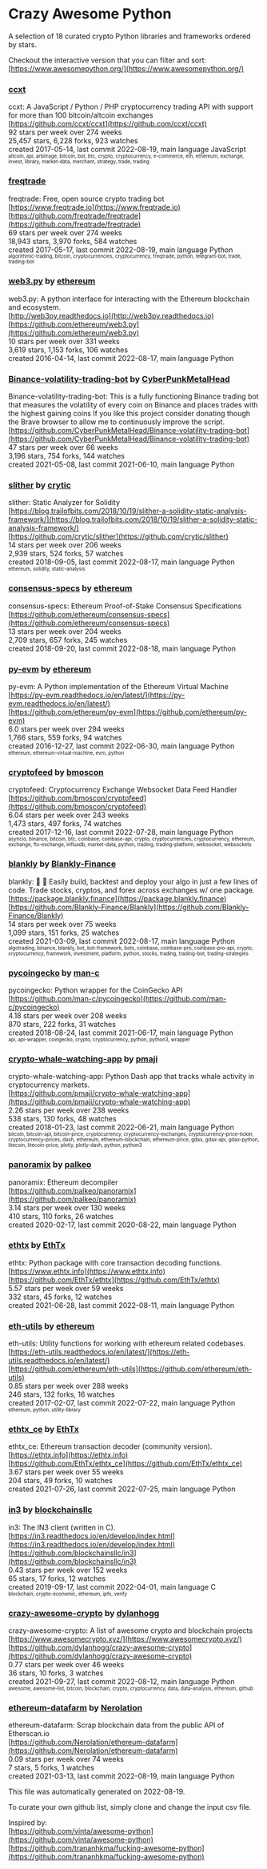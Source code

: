 # Crazy Awesome Python
A selection of 18 curated crypto Python libraries and frameworks ordered by stars.  

Checkout the interactive version that you can filter and sort: 
[https://www.awesomepython.org/](https://www.awesomepython.org/)  


### [ccxt](https://github.com/ccxt/ccxt)  
ccxt: A JavaScript / Python / PHP cryptocurrency trading API with support for more than 100 bitcoin/altcoin exchanges  
[https://github.com/ccxt/ccxt](https://github.com/ccxt/ccxt)  
92 stars per week over 274 weeks  
25,457 stars, 6,228 forks, 923 watches  
created 2017-05-14, last commit 2022-08-19, main language JavaScript  
<sub><sup>altcoin, api, arbitrage, bitcoin, bot, btc, crypto, cryptocurrency, e-commerce, eth, ethereum, exchange, invest, library, market-data, merchant, strategy, trade, trading</sup></sub>


### [freqtrade](https://github.com/freqtrade/freqtrade)  
freqtrade: Free, open source crypto trading bot  
[https://www.freqtrade.io](https://www.freqtrade.io)  
[https://github.com/freqtrade/freqtrade](https://github.com/freqtrade/freqtrade)  
69 stars per week over 274 weeks  
18,943 stars, 3,970 forks, 584 watches  
created 2017-05-17, last commit 2022-08-19, main language Python  
<sub><sup>algorithmic-trading, bitcoin, cryptocurrencies, cryptocurrency, freqtrade, python, telegram-bot, trade, trading-bot</sup></sub>


### [web3.py](https://github.com/ethereum/web3.py) by [ethereum](https://github.com/ethereum)  
web3.py: A python interface for interacting with the Ethereum blockchain and ecosystem.  
[http://web3py.readthedocs.io](http://web3py.readthedocs.io)  
[https://github.com/ethereum/web3.py](https://github.com/ethereum/web3.py)  
10 stars per week over 331 weeks  
3,619 stars, 1,153 forks, 106 watches  
created 2016-04-14, last commit 2022-08-17, main language Python  


### [Binance-volatility-trading-bot](https://github.com/CyberPunkMetalHead/Binance-volatility-trading-bot) by [CyberPunkMetalHead](https://github.com/CyberPunkMetalHead)  
Binance-volatility-trading-bot: This is a fully functioning Binance trading bot that measures the volatility of every coin on Binance and places trades with the highest gaining coins If you like this project consider donating though the Brave browser to allow me to continuously improve the script.  
[https://github.com/CyberPunkMetalHead/Binance-volatility-trading-bot](https://github.com/CyberPunkMetalHead/Binance-volatility-trading-bot)  
47 stars per week over 66 weeks  
3,196 stars, 754 forks, 144 watches  
created 2021-05-08, last commit 2021-06-10, main language Python  


### [slither](https://github.com/crytic/slither) by [crytic](https://github.com/crytic)  
slither: Static Analyzer for Solidity  
[https://blog.trailofbits.com/2018/10/19/slither-a-solidity-static-analysis-framework/](https://blog.trailofbits.com/2018/10/19/slither-a-solidity-static-analysis-framework/)  
[https://github.com/crytic/slither](https://github.com/crytic/slither)  
14 stars per week over 206 weeks  
2,939 stars, 524 forks, 57 watches  
created 2018-09-05, last commit 2022-08-17, main language Python  
<sub><sup>ethereum, solidity, static-analysis</sup></sub>


### [consensus-specs](https://github.com/ethereum/consensus-specs) by [ethereum](https://github.com/ethereum)  
consensus-specs: Ethereum Proof-of-Stake Consensus Specifications  
[https://github.com/ethereum/consensus-specs](https://github.com/ethereum/consensus-specs)  
13 stars per week over 204 weeks  
2,709 stars, 657 forks, 245 watches  
created 2018-09-20, last commit 2022-08-18, main language Python  


### [py-evm](https://github.com/ethereum/py-evm) by [ethereum](https://github.com/ethereum)  
py-evm: A Python implementation of the Ethereum Virtual Machine  
[https://py-evm.readthedocs.io/en/latest/](https://py-evm.readthedocs.io/en/latest/)  
[https://github.com/ethereum/py-evm](https://github.com/ethereum/py-evm)  
6.0 stars per week over 294 weeks  
1,766 stars, 559 forks, 94 watches  
created 2016-12-27, last commit 2022-06-30, main language Python  
<sub><sup>ethereum, ethereum-virtual-machine, evm, python</sup></sub>


### [cryptofeed](https://github.com/bmoscon/cryptofeed) by [bmoscon](https://github.com/bmoscon)  
cryptofeed: Cryptocurrency Exchange Websocket Data Feed Handler  
[https://github.com/bmoscon/cryptofeed](https://github.com/bmoscon/cryptofeed)  
6.04 stars per week over 243 weeks  
1,473 stars, 497 forks, 74 watches  
created 2017-12-16, last commit 2022-07-28, main language Python  
<sub><sup>asyncio, binance, bitcoin, btc, coinbase, coinbase-api, crypto, cryptocurrencies, cryptocurrency, ethereum, exchange, ftx-exchange, influxdb, market-data, python, trading, trading-platform, websocket, websockets</sup></sub>


### [blankly](https://github.com/Blankly-Finance/Blankly) by [Blankly-Finance](https://github.com/Blankly-Finance)  
blankly: 🚀 💸  Easily build, backtest and deploy your algo in just a few lines of code. Trade stocks, cryptos, and forex across exchanges w/ one package.  
[https://package.blankly.finance](https://package.blankly.finance)  
[https://github.com/Blankly-Finance/Blankly](https://github.com/Blankly-Finance/Blankly)  
14 stars per week over 75 weeks  
1,099 stars, 151 forks, 25 watches  
created 2021-03-09, last commit 2022-08-17, main language Python  
<sub><sup>algotrading, binance, blankly, bot, bot-framework, bots, coinbase, coinbase-pro, coinbase-pro-api, crypto, cryptocurrency, framework, investment, platform, python, stocks, trading, trading-bot, trading-strategies</sup></sub>


### [pycoingecko](https://github.com/man-c/pycoingecko) by [man-c](https://github.com/man-c)  
pycoingecko: Python wrapper for the CoinGecko API  
[https://github.com/man-c/pycoingecko](https://github.com/man-c/pycoingecko)  
4.18 stars per week over 208 weeks  
870 stars, 222 forks, 31 watches  
created 2018-08-24, last commit 2021-06-17, main language Python  
<sub><sup>api, api-wrapper, coingecko, crypto, cryptocurrency, python, python3, wrapper</sup></sub>


### [crypto-whale-watching-app](https://github.com/pmaji/crypto-whale-watching-app) by [pmaji](https://github.com/pmaji)  
crypto-whale-watching-app: Python Dash app that tracks whale activity in cryptocurrency markets.  
[https://github.com/pmaji/crypto-whale-watching-app](https://github.com/pmaji/crypto-whale-watching-app)  
2.26 stars per week over 238 weeks  
538 stars, 130 forks, 48 watches  
created 2018-01-23, last commit 2022-06-21, main language Python  
<sub><sup>bitcoin, bitcoin-api, bitcoin-price, cryptocurrency, cryptocurrency-exchanges, cryptocurrency-price-ticker, cryptocurrency-prices, dash, ethereum, ethereum-blockchain, ethereum-price, gdax, gdax-api, gdax-python, litecoin, litecoin-price, plotly, plotly-dash, python, python3</sup></sub>


### [panoramix](https://github.com/palkeo/panoramix) by [palkeo](https://github.com/palkeo)  
panoramix: Ethereum decompiler  
[https://github.com/palkeo/panoramix](https://github.com/palkeo/panoramix)  
3.14 stars per week over 130 weeks  
410 stars, 110 forks, 26 watches  
created 2020-02-17, last commit 2020-08-22, main language Python  


### [ethtx](https://github.com/EthTx/ethtx) by [EthTx](https://github.com/EthTx)  
ethtx: Python package with core transaction decoding functions.  
[https://www.ethtx.info](https://www.ethtx.info)  
[https://github.com/EthTx/ethtx](https://github.com/EthTx/ethtx)  
5.57 stars per week over 59 weeks  
332 stars, 45 forks, 12 watches  
created 2021-06-28, last commit 2022-08-11, main language Python  


### [eth-utils](https://github.com/ethereum/eth-utils) by [ethereum](https://github.com/ethereum)  
eth-utils: Utility functions for working with ethereum related codebases.  
[https://eth-utils.readthedocs.io/en/latest/](https://eth-utils.readthedocs.io/en/latest/)  
[https://github.com/ethereum/eth-utils](https://github.com/ethereum/eth-utils)  
0.85 stars per week over 288 weeks  
246 stars, 132 forks, 16 watches  
created 2017-02-07, last commit 2022-07-22, main language Python  
<sub><sup>ethereum, python, utility-library</sup></sub>


### [ethtx_ce](https://github.com/EthTx/ethtx_ce) by [EthTx](https://github.com/EthTx)  
ethtx_ce: Ethereum transaction decoder (community version).  
[https://ethtx.info](https://ethtx.info)  
[https://github.com/EthTx/ethtx_ce](https://github.com/EthTx/ethtx_ce)  
3.67 stars per week over 55 weeks  
204 stars, 49 forks, 10 watches  
created 2021-07-26, last commit 2022-07-25, main language Python  


### [in3](https://github.com/blockchainsllc/in3) by [blockchainsllc](https://github.com/blockchainsllc)  
in3: The IN3 client (written in C).  
[https://in3.readthedocs.io/en/develop/index.html](https://in3.readthedocs.io/en/develop/index.html)  
[https://github.com/blockchainsllc/in3](https://github.com/blockchainsllc/in3)  
0.43 stars per week over 152 weeks  
65 stars, 17 forks, 12 watches  
created 2019-09-17, last commit 2022-04-01, main language C  
<sub><sup>blockchain, crypto-economic, ethereum, ipfs, verify</sup></sub>


### [crazy-awesome-crypto](https://github.com/dylanhogg/crazy-awesome-crypto) by [dylanhogg](https://github.com/dylanhogg)  
crazy-awesome-crypto: A list of awesome crypto and blockchain projects  
[https://www.awesomecrypto.xyz/](https://www.awesomecrypto.xyz/)  
[https://github.com/dylanhogg/crazy-awesome-crypto](https://github.com/dylanhogg/crazy-awesome-crypto)  
0.77 stars per week over 46 weeks  
36 stars, 10 forks, 3 watches  
created 2021-09-27, last commit 2022-08-12, main language Python  
<sub><sup>awesome, awesome-list, bitcoin, blockchain, crypto, cryptocurrency, data, data-analysis, ethereum, github</sup></sub>


### [ethereum-datafarm](https://github.com/Nerolation/ethereum-datafarm) by [Nerolation](https://github.com/Nerolation)  
ethereum-datafarm: Scrap blockchain data from the public API of Etherscan.io  
[https://github.com/Nerolation/ethereum-datafarm](https://github.com/Nerolation/ethereum-datafarm)  
0.09 stars per week over 74 weeks  
7 stars, 5 forks, 1 watches  
created 2021-03-13, last commit 2022-08-19, main language Python  


This file was automatically generated on 2022-08-19.  

To curate your own github list, simply clone and change the input csv file.  

Inspired by:  
[https://github.com/vinta/awesome-python](https://github.com/vinta/awesome-python)  
[https://github.com/trananhkma/fucking-awesome-python](https://github.com/trananhkma/fucking-awesome-python)  